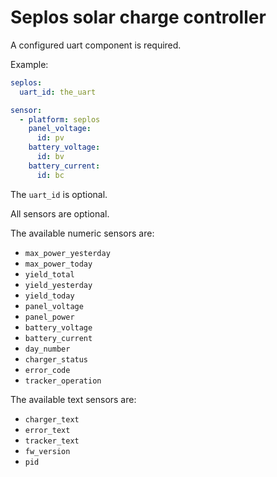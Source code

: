 # Seplos solar charge controller

A configured uart component is required.

Example:
```yaml
seplos:
  uart_id: the_uart

sensor:
  - platform: seplos
    panel_voltage:
      id: pv
    battery_voltage:
      id: bv
    battery_current:
      id: bc
```

The `uart_id` is optional.

All sensors are optional.

The available numeric sensors are:
- `max_power_yesterday`
- `max_power_today`
- `yield_total`
- `yield_yesterday`
- `yield_today`
- `panel_voltage`
- `panel_power`
- `battery_voltage`
- `battery_current`
- `day_number`
- `charger_status`
- `error_code`
- `tracker_operation`

The available text sensors are:
- `charger_text`
- `error_text`
- `tracker_text`
- `fw_version`
- `pid`
```
